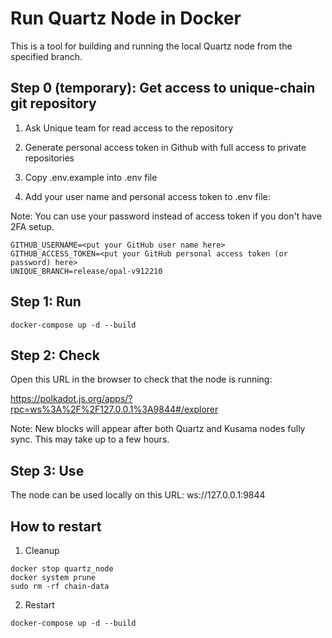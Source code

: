 # Run Quartz Node in Docker

This is a tool for building and running the local Quartz node from the specified branch.

## Step 0 (temporary): Get access to unique-chain git repository

1. Ask Unique team for read access to the repository

2. Generate personal access token in Github with full access to private repositories

3. Copy .env.example into .env file

4. Add your user name and personal access token to .env file:

Note: You can use your password instead of access token if you don't have 2FA setup.

```
GITHUB_USERNAME=<put your GitHub user name here>
GITHUB_ACCESS_TOKEN=<put your GitHub personal access token (or password) here>
UNIQUE_BRANCH=release/opal-v912210
```

## Step 1: Run

```
docker-compose up -d --build
```

## Step 2: Check

Open this URL in the browser to check that the node is running:

https://polkadot.js.org/apps/?rpc=ws%3A%2F%2F127.0.0.1%3A9844#/explorer

Note: New blocks will appear after both Quartz and Kusama nodes fully sync. This may take up to a few hours.

## Step 3: Use

The node can be used locally on this URL: ws://127.0.0.1:9844

## How to restart

1. Cleanup 
```
docker stop quartz_node
docker system prune
sudo rm -rf chain-data
```

2. Restart
```
docker-compose up -d --build
```
